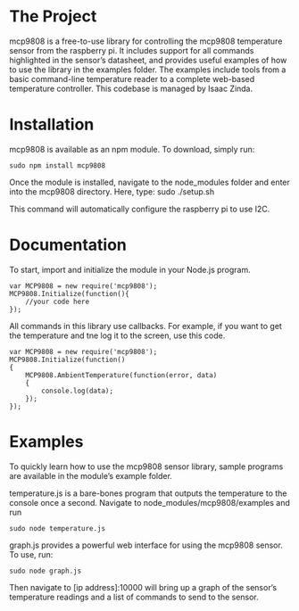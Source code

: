 # The Project
mcp9808 is a free-to-use library for controlling the mcp9808 temperature sensor from the raspberry pi. It includes support for all commands highlighted in the sensor’s datasheet, and provides useful examples of how to use the library in the examples folder. The examples include tools from a basic command-line temperature reader to a complete web-based temperature controller. This codebase is managed by Isaac Zinda. 

# Installation

mcp9808 is available as an npm module. To download, simply run:  

	sudo npm install mcp9808

Once the module is installed, navigate to the node_modules folder and enter into the mcp9808 directory. Here, type: 
	sudo ./setup.sh

This command will automatically configure the raspberry pi to use I2C.

# Documentation

To start, import and initialize the module in your Node.js program.

	var MCP9808 = new require('mcp9808');
	MCP9808.Initialize(function(){
		//your code here
	});

All commands in this library use callbacks. For example, if you want to get the temperature and tne log it to the screen, use this code.

	var MCP9808 = new require('mcp9808');
	MCP9808.Initialize(function()
	{
		MCP9808.AmbientTemperature(function(error, data)
		{
			console.log(data);
		});
	});

# Examples

To quickly learn how to use the mcp9808 sensor library, sample programs are available in the module’s example folder.

temperature.js is a bare-bones program that outputs the temperature to the console once a second. Navigate to node_modules/mcp9808/examples and run

	sudo node temperature.js

graph.js provides a powerful web interface for using the mcp9808 sensor. To use, run:

	sudo node graph.js

Then navigate to [ip address]:10000 will bring up a graph of the sensor’s temperature readings and a list of commands to send to the sensor.
